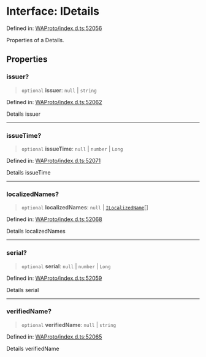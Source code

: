 # Interface: IDetails

Defined in: [WAProto/index.d.ts:52056](https://github.com/Fokusdotid/bail/blob/82f46c566476ac566bfd781dede14412fcdfb787/WAProto/index.d.ts#L52056)

Properties of a Details.

## Properties

### issuer?

> `optional` **issuer**: `null` \| `string`

Defined in: [WAProto/index.d.ts:52062](https://github.com/Fokusdotid/bail/blob/82f46c566476ac566bfd781dede14412fcdfb787/WAProto/index.d.ts#L52062)

Details issuer

***

### issueTime?

> `optional` **issueTime**: `null` \| `number` \| `Long`

Defined in: [WAProto/index.d.ts:52071](https://github.com/Fokusdotid/bail/blob/82f46c566476ac566bfd781dede14412fcdfb787/WAProto/index.d.ts#L52071)

Details issueTime

***

### localizedNames?

> `optional` **localizedNames**: `null` \| [`ILocalizedName`](../../../interfaces/ILocalizedName.md)[]

Defined in: [WAProto/index.d.ts:52068](https://github.com/Fokusdotid/bail/blob/82f46c566476ac566bfd781dede14412fcdfb787/WAProto/index.d.ts#L52068)

Details localizedNames

***

### serial?

> `optional` **serial**: `null` \| `number` \| `Long`

Defined in: [WAProto/index.d.ts:52059](https://github.com/Fokusdotid/bail/blob/82f46c566476ac566bfd781dede14412fcdfb787/WAProto/index.d.ts#L52059)

Details serial

***

### verifiedName?

> `optional` **verifiedName**: `null` \| `string`

Defined in: [WAProto/index.d.ts:52065](https://github.com/Fokusdotid/bail/blob/82f46c566476ac566bfd781dede14412fcdfb787/WAProto/index.d.ts#L52065)

Details verifiedName
